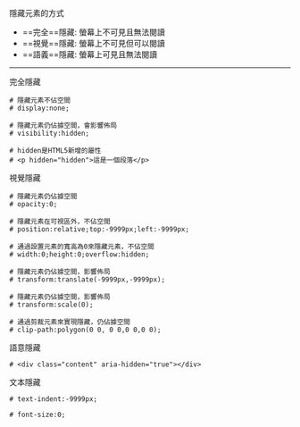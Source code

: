 隱藏元素的方式
- ==完全==隱藏: 螢幕上不可見且無法閱讀
- ==視覺==隱藏: 螢幕上不可見但可以閱讀
- ==語義==隱藏: 螢幕上可見且無法閱讀

---

完全隱藏
```
# 隱藏元素不佔空間
# display:none;
```

```
# 隱藏元素仍佔據空間，會影響佈局
# visibility:hidden;
```

```
# hidden是HTML5新增的屬性
# <p hidden="hidden">這是一個段落</p>
```

視覺隱藏
```
# 隱藏元素仍佔據空間
# opacity:0;
```

```
# 隱藏元素在可視區外，不佔空間
# position:relative;top:-9999px;left:-9999px;
```

```
# 通過設置元素的寬高為0來隱藏元素，不佔空間
# width:0;height:0;overflow:hidden;
```

```
# 隱藏元素仍佔據空間，影響佈局
# transform:translate(-9999px,-9999px);
```

```
# 隱藏元素仍佔據空間，影響佈局
# transform:scale(0);
```

```
# 通過剪裁元素來實現隱藏，仍佔據空間
# clip-path:polygon(0 0, 0 0,0 0,0 0);
```

語意隱藏
```
# <div class="content" aria-hidden="true"></div>
```

文本隱藏
```
# text-indent:-9999px;
```

```
# font-size:0;
```